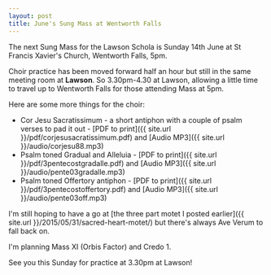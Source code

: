 ```yaml
---
layout: post
title: June's Sung Mass at Wentworth Falls
---
```


The next Sung Mass for the Lawson Schola is Sunday 14th June at St Francis Xavier's Church, Wentworth Falls, 5pm.

Choir practice has been moved forward half an hour but still in the same meeting room at **Lawson**.  So 3.30pm-4.30 at Lawson, allowing a little time to travel up to Wentworth Falls for those attending Mass at 5pm.

Here are some more things for the choir:

 * Cor Jesu Sacratissimum - a short antiphon with a couple of psalm verses to pad it out - [PDF to print]({{ site.url }}/pdf/corjesusacratissimum.pdf) and [Audio MP3]({{ site.url }}/audio/corjesu88.mp3)
 * Psalm toned Gradual and Alleluia - [PDF to print]({{ site.url }}/pdf/3pentecostgradalle.pdf) and [Audio MP3]({{ site.url }}/audio/pente03gradalle.mp3)
 * Psalm toned Offertory antiphon - [PDF to print]({{ site.url }}/pdf/3pentecostoffertory.pdf) and [Audio MP3]({{ site.url }}/audio/pente03off.mp3)

I'm still hoping to have a go at [the three part motet I posted earlier]({{ site.url }}/2015/05/31/sacred-heart-motet/) but there's always Ave Verum to fall back on.

I'm planning Mass XI (Orbis Factor) and Credo 1.

See you this Sunday for practice at 3.30pm at Lawson!
